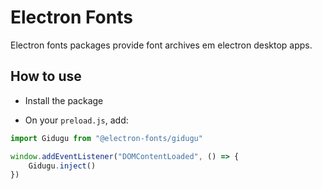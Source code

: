 # Electron Fonts

Electron fonts packages provide font archives em electron desktop apps.

## How to use

* Install the package

* On your `preload.js`, add:

```ts
import Gidugu from "@electron-fonts/gidugu"

window.addEventListener("DOMContentLoaded", () => {
    Gidugu.inject()
})
```
